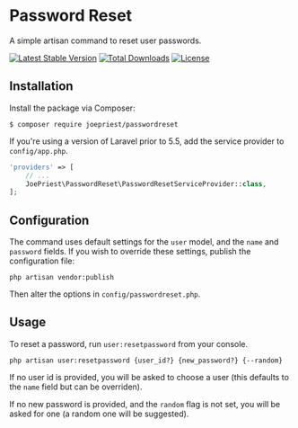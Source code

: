 # Password Reset
A simple artisan command to reset user passwords.

[![Latest Stable Version](https://poser.pugx.org/joepriest/passwordreset/v/stable?format=flat-square)](https://packagist.org/packages/joepriest/passwordreset) [![Total Downloads](https://poser.pugx.org/joepriest/passwordreset/downloads?format=flat-square)](https://packagist.org/packages/joepriest/passwordreset) [![License](https://poser.pugx.org/joepriest/passwordreset/license?format=flat-square)](https://packagist.org/packages/joepriest/passwordreset)

## Installation

Install the package via Composer:

```shell
$ composer require joepriest/passwordreset
```

If you're using a version of Laravel prior to 5.5, add the service provider to `config/app.php`.

```php
'providers' => [
    // ...
    JoePriest\PasswordReset\PasswordResetServiceProvider::class,
];
```

## Configuration

The command uses default settings for the `user` model, and the `name` and `password` fields. If you wish to override these settings, publish the configuration file:
```shell
php artisan vendor:publish
```
Then alter the options in `config/passwordreset.php`.

## Usage

To reset a password, run `user:resetpassword` from your console.

```shell
php artisan user:resetpassword {user_id?} {new_password?} {--random}
```

If no user id is provided, you will be asked to choose a user (this defaults to the `name` field but can be overriden).

If no new password is provided, and the `random` flag is not set, you will be asked for one (a random one will be suggested).
